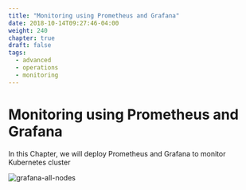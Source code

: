```yaml
---
title: "Monitoring using Prometheus and Grafana"
date: 2018-10-14T09:27:46-04:00
weight: 240
chapter: true
draft: false
tags:
  - advanced
  - operations
  - monitoring
---
```


# Monitoring using Prometheus and Grafana

In this Chapter, we will deploy Prometheus and Grafana to monitor Kubernetes cluster

![grafana-all-nodes](/images/grafana-all-nodes.png)
